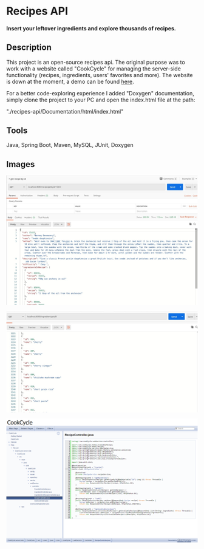 # Recipes API

#### Insert your leftover ingredients and explore thousands of recipes.

## Description

This project is an open-source recipes api. The original purpose was to work with a website called "CookCycle" for managing the server-side functionality (recipes, ingredients, users' favorites and more).
The website is down at the moment, a demo can be found [here](https://www.youtube.com/watch?v=QFIF0JuBN04).

For a better code-exploring experience I added "Doxygen" documentation, simply clone the project to your PC and open the index.html file at the path:

"./recipes-api/Documentation/html/index.html"

## Tools

Java, Spring Boot, Maven, MySQL, JUnit, Doxygen

## Images

![alt recipe-image](https://github.com/TamirHen-Portfolio/recipes-api/blob/main/images/image_demo_recipe.jpg?raw=true)

![alt recipe-image](https://github.com/TamirHen-Portfolio/recipes-api/blob/main/images/image_demo_ingredients.jpg?raw=true)

![alt recipe-api-doxygen](https://github.com/TamirHen-Portfolio/recipes-api/blob/main/images/recipe-api-doxygen.png?raw=true)
